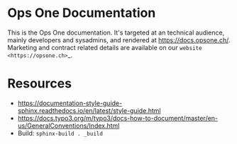 # Ops One Documentation

This is the Ops One documentation.
It's targeted at an technical audience, mainly developers and sysadmins, and rendered at https://docs.opsone.ch/.
Marketing and contract related details are available on our `website <https://opsone.ch>`_.

# Resources

* https://documentation-style-guide-sphinx.readthedocs.io/en/latest/style-guide.html
* https://docs.typo3.org/m/typo3/docs-how-to-document/master/en-us/GeneralConventions/Index.html
* Build: `sphinx-build . _build`
